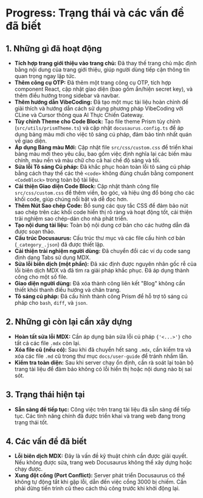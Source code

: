 # Progress: Trạng thái và các vấn đề đã biết

## 1. Những gì đã hoạt động

- **Tích hợp trang giới thiệu vào trang chủ:** Đã thay thế trang chủ mặc định bằng nội dung của trang giới thiệu, giúp người dùng tiếp cận thông tin quan trọng ngay lập tức.
- **Thêm công cụ OTP:** Đã thêm một trang công cụ OTP, tích hợp component React, cập nhật giao diện (bao gồm ẩn/hiện secret key), và thêm điều hướng trong sidebar và navbar.
- **Thêm hướng dẫn VibeCoding:** Đã tạo một mục tài liệu hoàn chỉnh để giải thích và hướng dẫn cách sử dụng phương pháp VibeCoding với CLine và Cursor thông qua AI Thực Chiến Gateway.
- **Tùy chỉnh Theme cho Code Block:** Tạo file theme Prism tùy chỉnh (`src/utils/prismTheme.ts`) và cập nhật `docusaurus.config.ts` để áp dụng bảng màu mới cho việc tô sáng cú pháp, đảm bảo tính nhất quán về giao diện.
- **Áp dụng Bảng màu Mới:** Cập nhật file `src/css/custom.css` để triển khai bảng màu mới theo yêu cầu, bao gồm việc định nghĩa lại các biến màu chính, màu nền và màu chữ cho cả hai chế độ sáng và tối.
- **Sửa lỗi Tô sáng Cú pháp:** Đã khắc phục hoàn toàn lỗi tô sáng cú pháp bằng cách thay thế các thẻ `<code>` không đúng chuẩn bằng component `<CodeBlock>` trong toàn bộ tài liệu.
- **Cải thiện Giao diện Code Block:** Cập nhật thành công file `src/css/custom.css` để thêm viền, bo góc, và hiệu ứng đổ bóng cho các khối code, giúp chúng nổi bật và dễ đọc hơn.
- **Thêm Nút Sao chép Code:** Bổ sung các quy tắc CSS để đảm bảo nút sao chép trên các khối code hiển thị rõ ràng và hoạt động tốt, cải thiện trải nghiệm sao chép-dán cho nhà phát triển.
- **Tạo nội dung tài liệu:** Toàn bộ nội dung cơ bản cho các hướng dẫn đã được soạn thảo.
- **Cấu trúc Docusaurus:** Cấu trúc thư mục và các file cấu hình cơ bản (`_category_.json`) đã được thiết lập.
- **Cải thiện trải nghiệm người dùng:** Đã chuyển đổi các ví dụ code sang định dạng Tabs sử dụng MDX.
- **Sửa lỗi biên dịch (một phần):** Đã xác định được nguyên nhân gốc rễ của lỗi biên dịch MDX và đã tìm ra giải pháp khắc phục. Đã áp dụng thành công cho một số file.
- **Giao diện người dùng:** Đã xóa thành công liên kết "Blog" không cần thiết khỏi thanh điều hướng và chân trang.
- **Tô sáng cú pháp:** Đã cấu hình thành công Prism để hỗ trợ tô sáng cú pháp cho `bash`, `diff`, và `json`.

## 2. Những gì còn lại cần xây dựng

- **Hoàn tất sửa lỗi MDX:** Cần áp dụng bản sửa lỗi cú pháp `{'<...>'}` cho tất cả các file `.mdx` còn lại.
- **Xóa file cũ (nếu có):** Sau khi đã chuyển hết sang `.mdx`, cần kiểm tra và xóa các file `.md` cũ trong thư mục `docs/user-guide` để tránh nhầm lẫn.
- **Kiểm tra toàn diện:** Sau khi server chạy ổn định, cần rà soát lại toàn bộ trang tài liệu để đảm bảo không có lỗi hiển thị hoặc nội dung nào bị sai sót.

## 3. Trạng thái hiện tại

- **Sẵn sàng để tiếp tục:** Công việc trên trang tài liệu đã sẵn sàng để tiếp tục. Các tính năng chính đã được triển khai và trang web đang trong trạng thái tốt.

## 4. Các vấn đề đã biết

- **Lỗi biên dịch MDX:** Đây là vấn đề kỹ thuật chính cần được giải quyết. Nếu không được sửa, trang web Docusaurus không thể xây dựng hoặc chạy được.
- **Xung đột cổng (Port Conflict):** Server phát triển Docusaurus có thể không tự động tắt khi gặp lỗi, dẫn đến việc cổng 3000 bị chiếm. Cần phải dừng tiến trình cũ theo cách thủ công trước khi khởi động lại.

